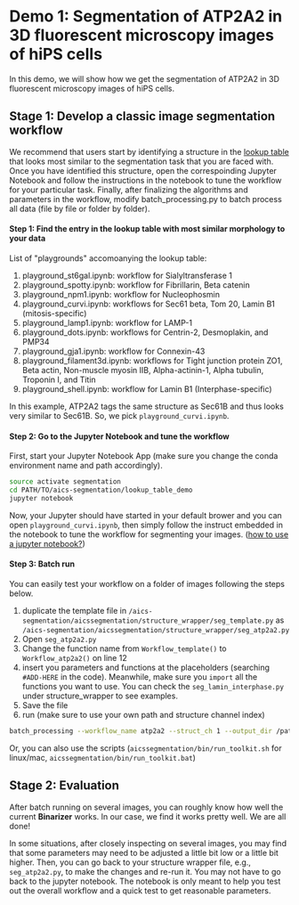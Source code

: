 # Demo 1: Segmentation of ATP2A2 in 3D fluorescent microscopy images of hiPS cells 

In this demo, we will show how we get the segmentation of ATP2A2 in 3D fluorescent microscopy images of hiPS cells. 

## Stage 1: Develop a classic image segmentation workflow

We recommend that users start by identifying a structure in the [lookup table](https://www.allencell.org/segmenter.html) that looks most similar to the segmentation task that you are faced with. Once you have identified this structure, open the correspoinding Jupyter Notebook and follow the instructions in the notebook to tune the workflow for your particular task. Finally, after finalizing the algorithms and parameters in the workflow, modify batch_processing.py to batch process all data (file by file or folder by folder).

#### Step 1: Find the entry in the lookup table with most similar morphology to your data

List of "playgrounds" accomoanying the lookup table:

1. playground_st6gal.ipynb: workflow for Sialyltransferase 1
2. playground_spotty.ipynb: workflow for Fibrillarin, Beta catenin
3. playground_npm1.ipynb: workflow for Nucleophosmin
4. playground_curvi.ipynb: workflows for Sec61 beta, Tom 20, Lamin B1 (mitosis-specific)
5. playground_lamp1.ipynb: workflow for LAMP-1
6. playground_dots.ipynb: workflows for Centrin-2, Desmoplakin, and PMP34
7. playground_gja1.ipynb: workflow for Connexin-43
8. playground_filament3d.ipynb: workflows for Tight junction protein ZO1, Beta actin, Non-muscle myosin IIB, Alpha-actinin-1, Alpha tubulin, Troponin I, and Titin
9. playground_shell.ipynb: workflow for Lamin B1 (Interphase-specific)

In this example, ATP2A2 tags the same structure as Sec61B and thus looks very similar to Sec61B. So, we pick `playground_curvi.ipynb`.

#### Step 2: Go to the Jupyter Notebook and tune the workflow

First, start your Jupyter Notebook App (make sure you change the conda environment name and path accordingly).

```bash
source activate segmentation
cd PATH/TO/aics-segmentation/lookup_table_demo
jupyter notebook
```

Now, your Jupyter should have started in your default brower and you can open `playground_curvi.ipynb`, then simply follow the instruct embedded in the notebook to tune the workflow for segmenting your images. ([how to use a jupyter notebook?](https://jupyter-notebook-beginner-guide.readthedocs.io/en/latest/execute.html#executing-a-notebook))

#### Step 3: Batch run 

You can easily test your workflow on a folder of images following the steps below.

1. duplicate the template file in `/aics-segmentation/aicssegmentation/structure_wrapper/seg_template.py` as `/aics-segmentation/aicssegmentation/structure_wrapper/seg_atp2a2.py`
2. Open `seg_atp2a2.py`
3. Change the function name from `Workflow_template()` to `Workflow_atp2a2()` on line 12
4. insert you parameters and functions at the placeholders (searching `#ADD-HERE` in the code). Meanwhile, make sure you `import` all the functions you want to use. You can check the `seg_lamin_interphase.py` under structure_wrapper to see examples.
5. Save the file
6. run (make sure to use your own path and structure channel index)
```bash
batch_processing --workflow_name atp2a2 --struct_ch 1 --output_dir /path/to/output per_dir --input_dir /path/to/raw --data_type .czi
```
Or, you can also use the scripts (`aicssegmentation/bin/run_toolkit.sh` for linux/mac, `aicssegmentation/bin/run_toolkit.bat`)

## Stage 2: Evaluation

After batch running on several images, you can roughly know how well the current **Binarizer** works. In our case, we find it works pretty well. We are all done!

In some situations, after closely inspecting on several images, you may find that some parameters may need to be adjusted a little bit low or a little bit higher. Then, you can go back to your structure wrapper file, e.g., `seg_atp2a2.py`, to make the changes and re-run it. You may not have to go back to the jupyter notebook. The notebook is only meant to help you test out the overall workflow and a quick test to get reasonable parameters.



